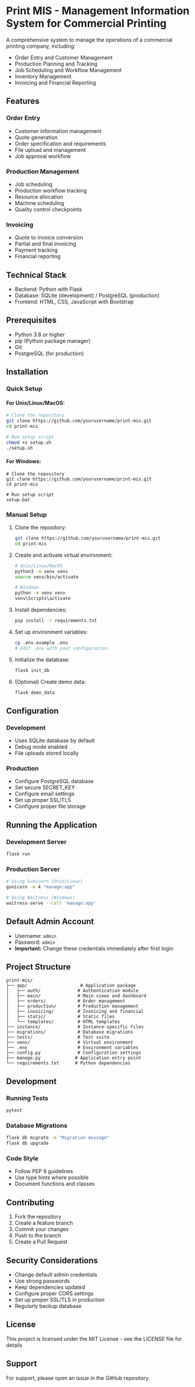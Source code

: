 # Print MIS - Management Information System for Commercial Printing

A comprehensive system to manage the operations of a commercial printing company, including:
- Order Entry and Customer Management
- Production Planning and Tracking
- Job Scheduling and Workflow Management
- Inventory Management
- Invoicing and Financial Reporting

## Features

### Order Entry
- Customer information management
- Quote generation
- Order specification and requirements
- File upload and management
- Job approval workflow

### Production Management
- Job scheduling
- Production workflow tracking
- Resource allocation
- Machine scheduling
- Quality control checkpoints

### Invoicing
- Quote to invoice conversion
- Partial and final invoicing
- Payment tracking
- Financial reporting

## Technical Stack
- Backend: Python with Flask
- Database: SQLite (development) / PostgreSQL (production)
- Frontend: HTML, CSS, JavaScript with Bootstrap

## Prerequisites

- Python 3.8 or higher
- pip (Python package manager)
- Git
- PostgreSQL (for production)

## Installation

### Quick Setup

#### For Unix/Linux/MacOS:
```bash
# Clone the repository
git clone https://github.com/yourusername/print-mis.git
cd print-mis

# Run setup script
chmod +x setup.sh
./setup.sh
```

#### For Windows:
```batch
# Clone the repository
git clone https://github.com/yourusername/print-mis.git
cd print-mis

# Run setup script
setup.bat
```

### Manual Setup

1. Clone the repository:
   ```bash
   git clone https://github.com/yourusername/print-mis.git
   cd print-mis
   ```

2. Create and activate virtual environment:
   ```bash
   # Unix/Linux/MacOS
   python3 -m venv venv
   source venv/bin/activate

   # Windows
   python -m venv venv
   venv\Scripts\activate
   ```

3. Install dependencies:
   ```bash
   pip install -r requirements.txt
   ```

4. Set up environment variables:
   ```bash
   cp .env.example .env
   # Edit .env with your configuration
   ```

5. Initialize the database:
   ```bash
   flask init_db
   ```

6. (Optional) Create demo data:
   ```bash
   flask demo_data
   ```

## Configuration

### Development
- Uses SQLite database by default
- Debug mode enabled
- File uploads stored locally

### Production
- Configure PostgreSQL database
- Set secure SECRET_KEY
- Configure email settings
- Set up proper SSL/TLS
- Configure proper file storage

## Running the Application

### Development Server
```bash
flask run
```

### Production Server
```bash
# Using Gunicorn (Unix/Linux)
gunicorn -w 4 "manage:app"

# Using Waitress (Windows)
waitress-serve --call 'manage:app'
```

## Default Admin Account
- Username: `admin`
- Password: `admin`
- **Important:** Change these credentials immediately after first login

## Project Structure
```
print-mis/
├── app/                    # Application package
│   ├── auth/              # Authentication module
│   ├── main/              # Main views and dashboard
│   ├── orders/            # Order management
│   ├── production/        # Production management
│   ├── invoicing/         # Invoicing and financial
│   ├── static/            # Static files
│   └── templates/         # HTML templates
├── instance/              # Instance-specific files
├── migrations/            # Database migrations
├── tests/                 # Test suite
├── venv/                  # Virtual environment
├── .env                   # Environment variables
├── config.py              # Configuration settings
├── manage.py             # Application entry point
└── requirements.txt      # Python dependencies
```

## Development

### Running Tests
```bash
pytest
```

### Database Migrations
```bash
flask db migrate -m "Migration message"
flask db upgrade
```

### Code Style
- Follow PEP 8 guidelines
- Use type hints where possible
- Document functions and classes

## Contributing
1. Fork the repository
2. Create a feature branch
3. Commit your changes
4. Push to the branch
5. Create a Pull Request

## Security Considerations
- Change default admin credentials
- Use strong passwords
- Keep dependencies updated
- Configure proper CORS settings
- Set up proper SSL/TLS in production
- Regularly backup database

## License
This project is licensed under the MIT License - see the LICENSE file for details

## Support
For support, please open an issue in the GitHub repository.

